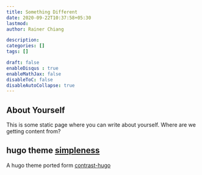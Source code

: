 ```yaml
---
title: Something Different
date: 2020-09-22T10:37:58+05:30
lastmod: 
author: Rainer Chiang

description: 
categories: []
tags: []

draft: false
enableDisqus : true
enableMathJax: false
disableToC: false
disableAutoCollapse: true
---
```


## About Yourself

This is some static page where you can write about yourself. Where are we getting content from? 

## hugo theme [simpleness](https://github.com/RainerChiang/simpleness)

A hugo theme ported form [contrast-hugo](https://github.com/niklasbuschmann/contrast-hugo)
